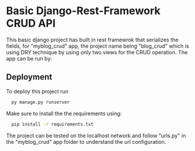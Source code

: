 
# Basic Django-Rest-Framework CRUD API

This basic django project has built in rest framewrok that serializes the fields, for "myblog_crud" app, the project name being "blog_crud" which is using DRY technique by using only two views for the CRUD operation. The app can be run by:

## Deployment

To deploy this project run

```bash
  py manage.py runserver
```
Make sure to install the the requirements using:

```bash
  pip install -r requirements.txt
```

The project can be tested on the localhost network and follow "urls.py" in the "myblog_crud" app folder to understand the url configuration.
